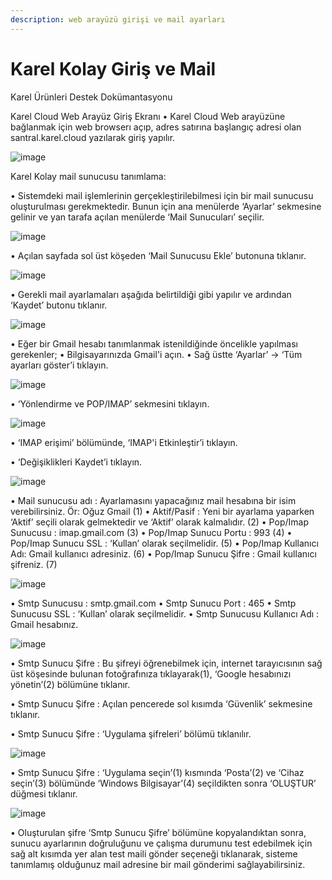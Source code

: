 ```yaml
---
description: web arayüzü girişi ve mail ayarları
---
```


# Karel Kolay Giriş ve Mail

Karel Ürünleri Destek Dokümantasyonu

Karel Cloud Web Arayüz Giriş Ekranı • Karel Cloud Web arayüzüne bağlanmak için web browserı açıp, adres satırına başlangıç adresi olan santral.karel.cloud yazılarak giriş yapılır.

![image](https://github.com/onurerisgen/karelsupport/assets/11631408/835f925f-bcbb-4802-9793-dcff3bffd8e6)

Karel Kolay mail sunucusu tanımlama:

• Sistemdeki mail işlemlerinin gerçekleştirilebilmesi için bir mail sunucusu oluşturulması gerekmektedir. Bunun için ana menülerde ‘Ayarlar’ sekmesine gelinir ve yan tarafa açılan menülerde ‘Mail Sunucuları’ seçilir.

![image](https://github.com/onurerisgen/karelsupport/assets/11631408/5b62b089-9db7-4495-8de2-6bd78821cd0b)

• Açılan sayfada sol üst köşeden ‘Mail Sunucusu Ekle’ butonuna tıklanır.

![image](https://github.com/onurerisgen/karelsupport/assets/11631408/1e96ed53-cafa-47b9-b9af-f80284a1a3e4)

• Gerekli mail ayarlamaları aşağıda belirtildiği gibi yapılır ve ardından ‘Kaydet’ butonu tıklanır.

![image](https://github.com/onurerisgen/karelsupport/assets/11631408/15e7d48e-083f-4398-be8b-1adb69c53e2f)

• Eğer bir Gmail hesabı tanımlanmak istenildiğinde öncelikle yapılması gerekenler; • Bilgisayarınızda Gmail'i açın. • Sağ üstte ‘Ayarlar’ -> ‘Tüm ayarları göster’i tıklayın.

![image](https://github.com/onurerisgen/karelsupport/assets/11631408/b4cc4054-df03-4771-bb94-472fd7d968dd)

• ‘Yönlendirme ve POP/IMAP’ sekmesini tıklayın.

![image](https://github.com/onurerisgen/karelsupport/assets/11631408/d69dfc94-5d0b-46d0-a336-d9a9dff80460)

• ‘IMAP erişimi’ bölümünde, ‘IMAP'i Etkinleştir’i tıklayın.

• ‘Değişiklikleri Kaydet’i tıklayın.

![image](https://github.com/onurerisgen/karelsupport/assets/11631408/bd313c01-465a-4828-9e66-653d728aef76)

• Mail sunucusu adı : Ayarlamasını yapacağınız mail hesabına bir isim verebilirsiniz. Ör: Oğuz Gmail (1) • Aktif/Pasif : Yeni bir ayarlama yaparken ‘Aktif’ seçili olarak gelmektedir ve ‘Aktif’ olarak kalmalıdır. (2) • Pop/Imap Sunucusu : imap.gmail.com (3) • Pop/Imap Sunucu Portu : 993 (4) • Pop/Imap Sunucu SSL : ‘Kullan’ olarak seçilmelidir. (5) • Pop/Imap Kullanıcı Adı: Gmail kullanıcı adresiniz. (6) • Pop/Imap Sunucu Şifre : Gmail kullanıcı şifreniz. (7)

![image](https://github.com/onurerisgen/karelsupport/assets/11631408/50443d13-e585-4453-9345-6f2f95937b17)

• Smtp Sunucusu : smtp.gmail.com • Smtp Sunucu Port : 465 • Smtp Sunucusu SSL : ‘Kullan’ olarak seçilmelidir. • Smtp Sunucusu Kullanıcı Adı : Gmail hesabınız.

![image](https://github.com/onurerisgen/karelsupport/assets/11631408/c6eb2dba-a2c7-4879-8710-f4be0e9720ac)

• Smtp Sunucu Şifre : Bu şifreyi öğrenebilmek için, internet tarayıcısının sağ üst köşesinde bulunan fotoğrafınıza tıklayarak(1), ‘Google hesabınızı yönetin’(2) bölümüne tıklanır.

• Smtp Sunucu Şifre : Açılan pencerede sol kısımda ‘Güvenlik’ sekmesine tıklanır.

• Smtp Sunucu Şifre : ‘Uygulama şifreleri’ bölümü tıklanılır.

![image](https://github.com/onurerisgen/karelsupport/assets/11631408/4c2e1528-17a6-462b-a8a6-cded8bd271b0)

• Smtp Sunucu Şifre : ‘Uygulama seçin’(1) kısmında ‘Posta’(2) ve ‘Cihaz seçin’(3) bölümünde ‘Windows Bilgisayar’(4) seçildikten sonra ‘OLUŞTUR’ düğmesi tıklanır.

![image](https://github.com/onurerisgen/karelsupport/assets/11631408/11c16f4a-6aab-433c-b937-8fc000da92c1)

• Oluşturulan şifre ‘Smtp Sunucu Şifre’ bölümüne kopyalandıktan sonra, sunucu ayarlarının doğruluğunu ve çalışma durumunu test edebilmek için sağ alt kısımda yer alan test maili gönder seçeneği tıklanarak, sisteme tanımlamış olduğunuz mail adresine bir mail gönderimi sağlayabilirsiniz.
